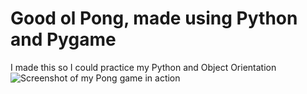 # Good ol Pong, made using Python and Pygame
I made this so I could practice my Python and Object Orientation
![Screenshot of my Pong game in action](https://github.com/edtallison/pong/images/pong_ss.png?raw=true)
